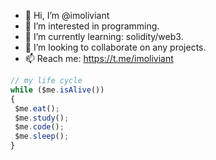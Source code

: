 - 👋 Hi, I’m @imoliviant
- 👀 I’m interested in programming.
- 🌱 I’m currently learning: solidity/web3.
- 💞️ I’m looking to collaborate on any projects.
- 📫 Reach me: https://t.me/imoliviant

```javascript
// my life cycle
while ($me.isAlive())
{
 $me.eat();
 $me.study();
 $me.code();
 $me.sleep();
}
```

<!---
imoliviant/imoliviant is a ✨ special ✨ repository because its `README.md` (this file) appears on your GitHub profile.
You can click the Preview link to take a look at your changes.
--->

